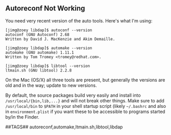 ## Autoreconf Not Working

You need very recent version of the auto tools. Here's what I'm using:

    [jimg@zoey libdap]$ autoconf --version
    autoconf (GNU Autoconf) 2.68
    Written by David J. MacKenzie and Akim Demaille.

    [jimg@zoey libdap]$ automake --version
    automake (GNU automake) 1.11.1
    Written by Tom Tromey <tromey@redhat.com>.

    [jimg@zoey libdap]$ libtool --version
    ltmain.sh (GNU libtool) 2.2.8

On the Mac (OS/X) all three tools are present, but generally the versions
are old and in the way; update to new versions.

By default, the source packages build very easily and install into
`/usr/local/{bin,lib,...}` and will not break other things. Make sure to add 
`/usr/local/bin` to `$PATH` in your shell startup script
(likely `~/.bashrc` and also in `environment.plist` if you want these to be
accessible to programs started by/in the Finder.

##TAGS##
autoreconf,automake,ltmain.sh,libtool,libdap